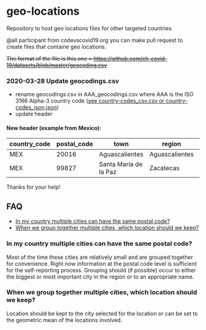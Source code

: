 # geo-locations

Repository to host geo locations files for other targeted countries

@all participant from codevscovid19.org you can make pull request to create files that containe geo locations.

~~The format of the file is this one > https://github.com/ch-covid-19/datasets/blob/master/geocoding.csv~~

### 2020-03-28 Update geocodings.csv

- rename geocodings.csv in AAA_geocodings.csv where AAA is the ISO 3166 Alpha-3 country code ([see country-codes_csv.csv or country-codes_json.json](data/general/country_codes/))
- update header

#### New header (example from Mexico):

| country_code | postal_code | town           | region         | latitude | longitude |
| ------------ | ----------- | -------------- | -------------- | -------- | --------- |
| MEX          | 20016       | Aguascalientes | Aguascalientes | 21.8115  | -102.2957 |
| MEX | 99827 | Santa María de la Paz | Zacatecas | 21.4775 | -103.3036 |

Thanks for your help!

## FAQ

- [In my country multiple cities can have the same postal code?](###In-my-country-multiple-cities-can-have-the-same-postal-code)
- [When we group together multiple cities, which location should we keep?](###When-we-group-together-multiple-cities-which-location-should-we-keep?)

### In my country multiple cities can have the same postal code?

Most of the time these cities are relatively small and are grouped together for convenience. Right now information at the postal code level is sufficient for the self-reporting process. Grouping should (if possible) occur to either the biggest or most important city in the region or to an appropriate name.

### When we group together multiple cities, which location should we keep?
Location should be kept to the city selected for the location or can be set to the geometric mean of the locations involved.
